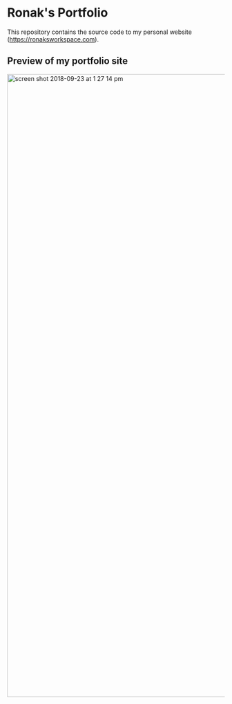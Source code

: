 # Ronak's Portfolio

This repository contains the source code to my personal website (https://ronaksworkspace.com).

## Preview of my portfolio site
<img width="1440" alt="screen shot 2018-09-23 at 1 27 14 pm" src="https://user-images.githubusercontent.com/26859117/45930949-69db8980-bf34-11e8-859e-94bded344a8f.png">
